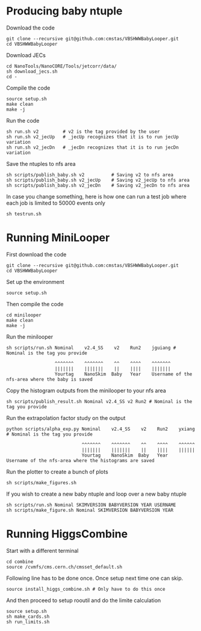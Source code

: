 # Producing baby ntuple

Download the code

    git clone --recursive git@github.com:cmstas/VBSHWWBabyLooper.git
    cd VBSHWWBabyLooper

Download JECs

    cd NanoTools/NanoCORE/Tools/jetcorr/data/
    sh download_jecs.sh
    cd -

Compile the code

    source setup.sh
    make clean
    make -j

Run the code

    sh run.sh v2         # v2 is the tag provided by the user
    sh run.sh v2_jecUp   # _jecUp recognizes that it is to run jecUp variation
    sh run.sh v2_jecDn   # _jecDn recognizes that it is to run jecDn variation

Save the ntuples to nfs area

    sh scripts/publish_baby.sh v2          # Saving v2 to nfs area
    sh scripts/publish_baby.sh v2_jecUp    # Saving v2_jecUp to nfs area
    sh scripts/publish_baby.sh v2_jecDn    # Saving v2_jecDn to nfs area

In case you change something, here is how one can run a test job where each job is limited to 50000 events only

    sh testrun.sh

# Running MiniLooper

First download the code

    git clone --recursive git@github.com:cmstas/VBSHWWBabyLooper.git
    cd VBSHWWBabyLooper

Set up the environment

    source setup.sh

Then compile the code

    cd minilooper
    make clean
    make -j

Run the minilooper

    sh scripts/run.sh Nominal    v2.4_SS    v2    Run2    jguiang # Nominal is the tag you provide

                      ^^^^^^^    ^^^^^^^    ^^    ^^^^    ^^^^^^^
                      |||||||    |||||||    ||    ||||    |||||||
                      Yourtag    NanoSkim  Baby   Year    Username of the nfs-area where the baby is saved

Copy the histogram outputs from the minilooper to your nfs area

    sh scripts/publish_result.sh Nominal v2.4_SS v2 Run2 # Nominal is the tag you provide

Run the extrapolation factor study on the output

    python scripts/alpha_exp.py Nominal    v2.4_SS    v2    Run2    yxiang  # Nominal is the tag you provide

                                ^^^^^^^    ^^^^^^^    ^^    ^^^^    ^^^^^^
                                |||||||    |||||||    ||    ||||    ||||||
                                Yourtag    NanoSkim  Baby   Year    Username of the nfs-area where the histograms are saved

Run the plotter to create a bunch of plots

    sh scripts/make_figures.sh

If you wish to create a new baby ntuple and loop over a new baby ntuple

    sh scripts/run.sh Nominal SKIMVERSION BABYVERSION YEAR USERNAME
    sh scripts/make_figure.sh Nominal SKIMVERSION BABYVERSION YEAR

# Running HiggsCombine

Start with a different terminal

    cd combine
    source /cvmfs/cms.cern.ch/cmsset_default.sh

Following line has to be done once. Once setup next time one can skip. 

    source install_higgs_combine.sh # Only have to do this once

And then proceed to setup rooutil and do the limite calculation

    source setup.sh
    sh make_cards.sh
    sh run_limits.sh


